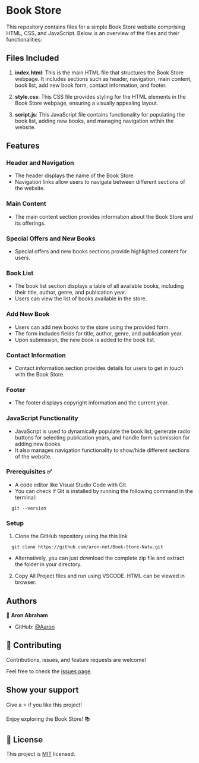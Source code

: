 # Book Store

This repository contains files for a simple Book Store website comprising HTML, CSS, and JavaScript. Below is an overview of the files and their functionalities:

## Files Included

1. **index.html**: This is the main HTML file that structures the Book Store webpage. It includes sections such as header, navigation, main content, book list, add new book form, contact information, and footer.

2. **style.css**: This CSS file provides styling for the HTML elements in the Book Store webpage, ensuring a visually appealing layout.

3. **script.js**: This JavaScript file contains functionality for populating the book list, adding new books, and managing navigation within the website.

## Features

### Header and Navigation
- The header displays the name of the Book Store.
- Navigation links allow users to navigate between different sections of the website.

### Main Content
- The main content section provides information about the Book Store and its offerings.

### Special Offers and New Books
- Special offers and new books sections provide highlighted content for users.

### Book List
- The book list section displays a table of all available books, including their title, author, genre, and publication year.
- Users can view the list of books available in the store.

### Add New Book
- Users can add new books to the store using the provided form.
- The form includes fields for title, author, genre, and publication year.
- Upon submission, the new book is added to the book list.

### Contact Information
- Contact information section provides details for users to get in touch with the Book Store.

### Footer
- The footer displays copyright information and the current year.

### JavaScript Functionality
- JavaScript is used to dynamically populate the book list, generate radio buttons for selecting publication years, and handle form submission for adding new books.
- It also manages navigation functionality to show/hide different sections of the website.

### Prerequisites ✅
- A code editor like Visual Studio Code with Git.
- You can check if Git is installed by running the following command in the terminal: 

```
  git --version
```

### Setup

1. Clone the GitHub repository using the  this link 

```
  git clone https://github.com/aron-net/Book-Store-Natu.git
```

- Alternatively, you can just download the complete zip file and extract the folder in your directory.

2. Copy All Project files and run using VSCODE. HTML can be viewed in browser.


## Authors

👤 **Aron Abraham**

- GitHub: [@Aaron](https://github.com/aron-net)

## 🤝 Contributing

Contributions, issues, and feature requests are welcome!

Feel free to check the [issues page](../../issues/).

## Show your support

Give a ⭐️ if you like this project!

Enjoy exploring the Book Store! 📚

## 📝 License

This project is [MIT](./LICENSE) licensed.
